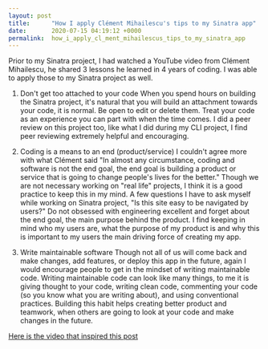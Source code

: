 ```yaml
---
layout: post
title:      "How I apply Clément Mihailescu's tips to my Sinatra app"
date:       2020-07-15 04:19:12 +0000
permalink:  how_i_apply_cl_ment_mihailescus_tips_to_my_sinatra_app
---
```



Prior to my Sinatra project, I had watched a YouTube video from Clément Mihailescu, he shared 3 lessons he learned in 4 years of coding. I was able to apply those to my Sinatra project as well.

1. Don't get too attached to your code
When you spend hours on building the Sinatra project, it's natural that you will build an attachment towards your code, it is normal. Be open to edit or delete them. Treat your code as an experience you can part with when the time comes. I did a peer review on this project too, like what I did during my CLI project, I find peer reviewing extremely helpful and encouraging.

2. Coding is a means to an end (product/service)
I couldn't agree more with what Clément said "In almost any circumstance, coding and software is not the end goal, the end goal is building a product or service that is going to change people's lives for the better." Though we are not necessary working on "real life" projects, I think it is a good practice to keep this in my mind. A few questions I have to ask myself while working on Sinatra project, "Is this site easy to be navigated by users?" Do not obsessed with engineering excellent and forget about the end goal, the main purpose behind the product. I find keeping in mind who my users are, what the purpose of my product is and why this is important to my users the main driving force of creating my app.

3. Write maintainable software
Though not all of us will come back and make changes, add features, or deploy this app in the future, again I would encourage people to get in the mindset of writing maintainable code. Writing maintainable code can look like many things, to me it is giving thought to your code, writing clean code, commenting your code (so you know what you are writing about), and using conventional practices. Building this habit helps creating better product and teamwork, when others are going to look at your code and make changes in the future.


[Here is the video that inspired this post](http://www.youtube.com/watch?v=U1AKMg5ky08)
